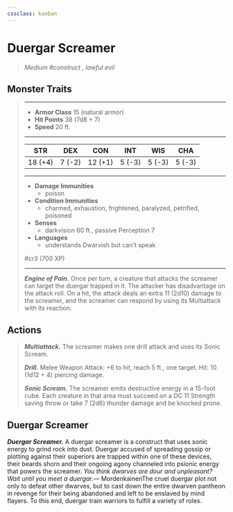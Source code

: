 ```yaml
---
cssclass: kanban
---
```


# Duergar Screamer
>*Medium #construct , lawful evil*
## Monster Traits
>___
>- **Armor Class** 15 (natural armor)
>- **Hit Points** 38 (7d8 + 7)
>- **Speed** 20 ft.
>___
>|STR|DEX|CON|INT|WIS|CHA|
>|:---:|:---:|:---:|:---:|:---:|:---:|
>|18 (+4)|7 (-2)|12 (+1)|5 (-3)|5 (-3)|5 (-3)|
>___
>- **Damage Immunities**
>	 - poison
>- **Condition Immunities**
>	 - charmed, exhaustion, frightened, paralyzed, petrified, poisoned
>- **Senses**
>	 - darkvision 60 ft., passive Perception 7
>- **Languages**
>	 - understands Dwarvish but can't speak
>
> #cr3 (700 XP)
>___
>***Engine of Pain.*** Once per turn, a creature that attacks the screamer can target the duergar trapped in it. The attacker has disadvantage on the attack roll. On a hit, the attack deals an extra 11 (2d10) damage to the screamer, and the screamer can respond by using its Multiattack with its reaction.  
>
## Actions
>***Multiattack.*** The screamer makes one drill attack and uses its Sonic Scream.  
>
>***Drill.*** Melee Weapon Attack: +6 to hit, reach 5 ft., one target. Hit: 10 (1d12 + 4) piercing damage.  
>
>***Sonic Scream.*** The screamer emits destructive energy in a 15-foot cube. Each creature in that area must succeed on a DC 11 Strength saving throw or take 7 (2d6) thunder damage and be knocked prone.
## Duergar Screamer
***Duergar Screamer.*** A duergar screamer is a construct that uses sonic energy to grind rock into dust. Duergar accused of spreading gossip or plotting against their superiors are trapped within one of these devices, their beards shorn and their ongoing agony channeled into psionic energy that powers the screamer.
*You think dwarves are dour and unpleasant? Wait until you meet a duergar.*— MordenkainenThe cruel duergar plot not only to defeat other dwarves, but to cast down the entire dwarven pantheon in revenge for their being abandoned and left to be enslaved by mind flayers. To this end, duergar train warriors to fulfill a variety of roles.